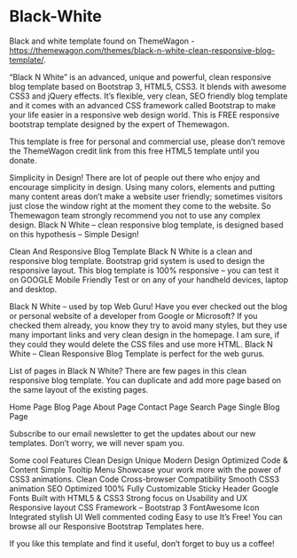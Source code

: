 Black-White
===========

Black and white template found on ThemeWagon - https://themewagon.com/themes/black-n-white-clean-responsive-blog-template/.

“Black N White” is an advanced, unique and powerful, clean responsive blog template based on Bootstrap 3, HTML5, CSS3. It blends with awesome CSS3 and jQuery effects. It’s flexible, very clean, SEO friendly blog template and it comes with an advanced CSS framework called Bootstrap to make your life easier in a responsive web design world. This is FREE responsive bootstrap template designed by the expert of Themewagon.

This template is free for personal and commercial use, please don’t remove the ThemeWagon credit link from this free HTML5 template until you donate.


Simplicity in Design!
There are lot of people out there who enjoy and encourage simplicity in design. Using many colors, elements and putting many content areas don’t make a website user friendly; sometimes visitors just close the window right at the moment they come to the website. So Themewagon team strongly recommend you not to use any complex design. Black N White – clean responsive blog template, is designed based on this hypothesis – Simple Design!



Clean And Responsive Blog Template
Black N White is a clean and responsive blog template. Bootstrap grid system is used to design the responsive layout. This blog template is 100% responsive – you can test it on GOOGLE Mobile Friendly Test or on any of your handheld devices, laptop and desktop.



Black N White – used by top Web Guru!
Have you ever checked out the blog or personal website of a developer from Google or Microsoft? If you checked them already, you know they try to avoid many styles, but they use many important links and very clean design in the homepage. I am sure, if they could they would delete the CSS files and use more HTML. Black N White – Clean Responsive Blog Template is perfect for the web gurus.



List of pages in Black N White?
There are few pages in this clean responsive blog template. You can duplicate and add more page based on the same layout of the existing pages.

Home Page
Blog Page
About Page
Contact Page
Search Page
Single Blog Page

Subscribe to our email newsletter to get the updates about our new templates. Don’t worry, we will never spam you.


Some cool Features
Clean Design
Unique Modern Design
Optimized Code & Content
Simple Tooltip Menu
Showcase your work more with the power of CSS3 animations.
Clean Code
Cross-browser Compatibility
Smooth CSS3 animation
SEO Optimized
100% Fully Customizable
Sticky Header
Google Fonts
Built with HTML5 & CSS3
Strong focus on Usability and UX
Responsive layout
CSS Framework – Bootstrap 3
FontAwesome Icon Integrated
stylish UI
Well commented coding
Easy to use
It’s Free!
You can browse all our Responsive Bootstrap Templates here.

If you like this template and find it useful, don’t forget to buy us a coffee!
